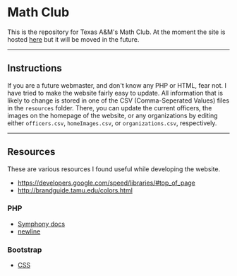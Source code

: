 # Math Club
This is the repository for Texas A&M's Math Club.
At the moment the site is hosted [here](https://peaceful-atoll-84937.herokuapp.com/) but it will be moved in the future.

---

## Instructions
If you are a future webmaster, and don't know any PHP or HTML, fear not.
I have tried to make the website fairly easy to update.
All information that is likely to change is stored 
in one of the CSV (Comma-Seperated Values) files
in the `resources` folder.
There, you can update the current officers, 
the images on the homepage of the website,
or any organizations by editing either
`officers.csv`, `homeImages.csv`, or `organizations.csv`, respectively.

---

## Resources
These are various resources I found useful while developing the website.

* https://developers.google.com/speed/libraries/#top_of_page
* http://brandguide.tamu.edu/colors.html

### PHP
* [Symphony docs](https://symfony.com/pdf/Symfony_components_3.0.pdf?v=4)
* [newline](http://stackoverflow.com/a/20749472/5415895)

### Bootstrap
* [CSS](http://getbootstrap.com/css/)
